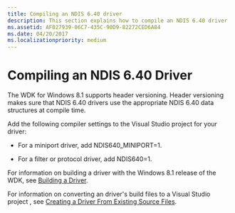 ```yaml
---
title: Compiling an NDIS 6.40 driver
description: This section explains how to compile an NDIS 6.40 driver
ms.assetid: AF027939-06C7-435C-90D9-82272CED6A84
ms.date: 04/20/2017
ms.localizationpriority: medium
---
```


# Compiling an NDIS 6.40 Driver


The WDK for Windows 8.1 supports header versioning. Header versioning makes sure that NDIS 6.40 drivers use the appropriate NDIS 6.40 data structures at compile time.

Add the following compiler settings to the Visual Studio project for your driver:

-   For a miniport driver, add NDIS640\_MINIPORT=1.

-   For a filter or protocol driver, add NDIS640=1.

For information on building a driver with the Windows 8.1 release of the WDK, see [Building a Driver](https://msdn.microsoft.com/windows-drivers/develop/building_a_driver).

For information on converting an driver's build files to a Visual Studio project , see [Creating a Driver From Existing Source Files](https://msdn.microsoft.com/windows-drivers/develop/creating_a_driver_from_existing_source_files).

 

 





